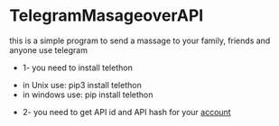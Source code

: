 # TelegramMasageoverAPI
this is a simple program to send a massage to your family, friends and anyone use telegram 
* 1- you need to install telethon 
+ in Unix use: pip3 install telethon 
+ in windows use: pip install telethon
* 2- you need to get API id  and API hash for your [account](https://my.telegram.org/auth)
  
